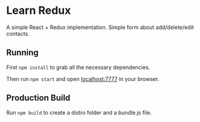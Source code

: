 # Learn Redux

A simple React + Redux implementation. Simple form about add/delete/edit contacts.

## Running

First `npm install` to grab all the necessary dependencies. 

Then run `npm start` and open <localhost:7777> in your browser.

## Production Build

Run `npm build` to create a distro folder and a bundle.js file.
